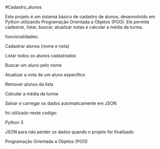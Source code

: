 #Cadastro_alunos



Este projeto é um sistema básico de cadastro de alunos, desenvolvido em Python utilizando Programação Orientada a Objetos (POO).
Ele permite cadastrar, listar, buscar, atualizar notas e calcular a média da turma.


funcionalidades:

Cadastrar alunos (nome e nota)

Listar todos os alunos cadastrados

Buscar um aluno pelo nome

Atualizar a nota de um aluno específico

Remover alunos da lista

Calcular a média da turma

Salvar e carregar os dados automaticamente em JSON


foi utilizado neste codigo:


Python 3

JSON para não perder os dados quando o projeto for finalizado

Programação Orientada a Objetos (POO)
